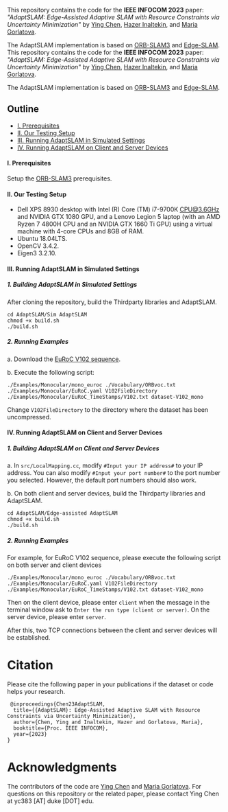 This repository contains the code for the **IEEE INFOCOM 2023** paper: *"AdaptSLAM: Edge-Assisted Adaptive SLAM with Resource Constraints via Uncertainty Minimization"* by [Ying Chen](https://sites.duke.edu/marialabyingchen/), [Hazer Inaltekin](https://scholar.google.com.tr/citations?user=yBRPzisAAAAJ&hl=en), and [Maria Gorlatova](https://maria.gorlatova.com/). 

The AdaptSLAM implementation is based on [ORB-SLAM3](https://github.com/UZ-SLAMLab/ORB_SLAM3) and [Edge-SLAM](https://github.com/droneslab/edgeslam).
This repository contains the code for the **IEEE INFOCOM 2023** paper: *"AdaptSLAM: Edge-Assisted Adaptive SLAM with Resource Constraints via Uncertainty Minimization"* by [Ying Chen](https://sites.duke.edu/marialabyingchen/), [Hazer Inaltekin](https://scholar.google.com.tr/citations?user=yBRPzisAAAAJ&hl=en), and [Maria Gorlatova](https://maria.gorlatova.com/). 

The AdaptSLAM implementation is based on [ORB-SLAM3](https://github.com/UZ-SLAMLab/ORB_SLAM3) and [Edge-SLAM](https://github.com/droneslab/edgeslam).

## Outline
* [I. Prerequisites](#1)
* [II. Our Testing Setup](#2)
* [III. Running AdaptSLAM in Simulated Settings](#3)
* [IV. Running AdaptSLAM on Client and Server Devices](#4)


#### <span id="1">I. Prerequisites
Setup the [ORB-SLAM3](https://github.com/UZ-SLAMLab/ORB_SLAM3/blob/master/README.md) prerequisites.

#### <span id="2">II. Our Testing Setup
  * Dell XPS 8930 desktop with Intel (R) Core (TM) i7-9700K CPU@3.6GHz and NVIDIA GTX 1080 GPU, and a Lenovo Legion 5 laptop (with an AMD Ryzen 7 4800H CPU and an NVIDIA
GTX 1660 Ti GPU) using a virtual machine with 4-core CPUs and 8GB of RAM.
  * Ubuntu 18.04LTS.
  * OpenCV 3.4.2.
  * Eigen3 3.2.10.
 
#### <span id="3">III. Running AdaptSLAM in Simulated Settings
##### 1. Building AdaptSLAM in Simulated Settings
After cloning the repository, build the Thirdparty libraries and AdaptSLAM.
 ```
 cd AdaptSLAM/Sim AdaptSLAM
 chmod +x build.sh
 ./build.sh
 ```
##### 2. Running Examples

a. Download the [EuRoC V102 sequence](http://robotics.ethz.ch/~asl-datasets/ijrr_euroc_mav_dataset/vicon_room2/V2_02_medium/V2_02_medium.zip).

b. Execute the following script:
```
./Examples/Monocular/mono_euroc ./Vocabulary/ORBvoc.txt ./Examples/Monocular/EuRoC.yaml V102FileDirectory ./Examples/Monocular/EuRoC_TimeStamps/V102.txt dataset-V102_mono
```
Change ```V102FileDirectory``` to the directory where the dataset has been uncompressed. 

#### <span id="4">IV. Running AdaptSLAM on Client and Server Devices
##### 1. Building AdaptSLAM on Client and Server Devices
a. In  ```src/LocalMapping.cc```, modify ```#Input your IP address#```  to your IP address. You can also modify ```#Input your port number#```  to the port number you selected. However, the default port numbers should also work.

b. On both client and server devices, build the Thirdparty libraries and AdaptSLAM.
 ```
 cd AdaptSLAM/Edge-assisted AdaptSLAM
 chmod +x build.sh
 ./build.sh
 ```
 ##### 2. Running Examples

For example, for EuRoC V102 sequence, please execute the following script on both server and client devices
```
./Examples/Monocular/mono_euroc ./Vocabulary/ORBvoc.txt ./Examples/Monocular/EuRoC.yaml V102FileDirectory ./Examples/Monocular/EuRoC_TimeStamps/V102.txt dataset-V102_mono
```
Then on the client device, please enter ```client``` when the message in the terminal window ask to ```Enter the run type (client or server)```. On the server device, please enter ```server```.

After this, two TCP connections between the client and server devices will be established.
 # Citation

Please cite the following paper in your publications if the dataset or code helps your research. 

     @inproceedings{Chen23AdaptSLAM,
      title={{AdaptSLAM}: Edge-Assisted Adaptive SLAM with Resource Constraints via Uncertainty Minimization},
      author={Chen, Ying and Inaltekin, Hazer and Gorlatova, Maria},
      booktitle={Proc. IEEE INFOCOM},
      year={2023}
    }
    
# Acknowledgments

The contributors of the code are [Ying Chen](https://sites.duke.edu/marialabyingchen/) and [Maria Gorlatova](https://maria.gorlatova.com/). For questions on this repository or the related paper, please contact Ying Chen at yc383 [AT] duke [DOT] edu.